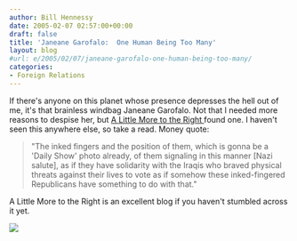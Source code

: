 ```yaml
---
author: Bill Hennessy
date: 2005-02-07 02:57:00+00:00
draft: false
title: 'Janeane Garofalo:  One Human Being Too Many'
layout: blog
#url: e/2005/02/07/janeane-garofalo-one-human-being-too-many/
categories:
- Foreign Relations
---
```


If there's anyone on this planet whose presence depresses the hell out of me, it's that brainless windbag Janeane Garofalo. Not that I needed more reasons to despise her, but [A Little More to the Right ](https://www.alittlemoretotheright.com/journal/00002120.html)found one. I haven't seen this anywhere else, so take a read. Money quote:




> 

> 
> "The inked fingers and the position of them, which is gonna be a 'Daily Show' photo already, of them signaling in this manner [Nazi salute], as if they have solidarity with the Iraqis who braved physical threats against their lives to vote as if somehow these inked-fingered Republicans have something to do with that." 
> 
> 




A Little More to the Right is an excellent blog if you haven't stumbled across it yet. 

![](https://blog.billhennessy.com/aggbug.aspx?PostID=1029)

